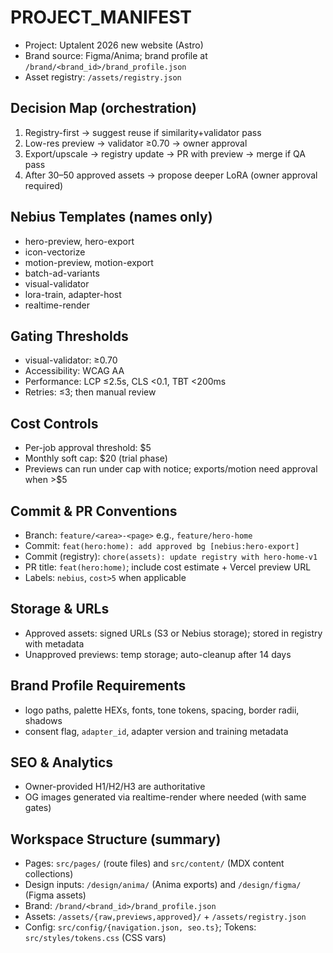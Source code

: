 # PROJECT_MANIFEST

- Project: Uptalent 2026 new website (Astro)
- Brand source: Figma/Anima; brand profile at `/brand/<brand_id>/brand_profile.json`
- Asset registry: `/assets/registry.json`

## Decision Map (orchestration)
1) Registry-first → suggest reuse if similarity+validator pass
2) Low-res preview → validator ≥0.70 → owner approval
3) Export/upscale → registry update → PR with preview → merge if QA pass
4) After 30–50 approved assets → propose deeper LoRA (owner approval required)

## Nebius Templates (names only)
- hero-preview, hero-export
- icon-vectorize
- motion-preview, motion-export
- batch-ad-variants
- visual-validator
- lora-train, adapter-host
- realtime-render

## Gating Thresholds
- visual-validator: ≥0.70
- Accessibility: WCAG AA
- Performance: LCP ≤2.5s, CLS <0.1, TBT <200ms
- Retries: ≤3; then manual review

## Cost Controls
- Per-job approval threshold: $5
- Monthly soft cap: $20 (trial phase)
- Previews can run under cap with notice; exports/motion need approval when >$5

## Commit & PR Conventions
- Branch: `feature/<area>-<page>` e.g., `feature/hero-home`
- Commit: `feat(hero:home): add approved bg [nebius:hero-export]`
- Commit (registry): `chore(assets): update registry with hero-home-v1`
- PR title: `feat(hero:home)`; include cost estimate + Vercel preview URL
- Labels: `nebius`, `cost>5` when applicable

## Storage & URLs
- Approved assets: signed URLs (S3 or Nebius storage); stored in registry with metadata
- Unapproved previews: temp storage; auto-cleanup after 14 days

## Brand Profile Requirements
- logo paths, palette HEXs, fonts, tone tokens, spacing, border radii, shadows
- consent flag, `adapter_id`, adapter version and training metadata

## SEO & Analytics
- Owner-provided H1/H2/H3 are authoritative
- OG images generated via realtime-render where needed (with same gates)

## Workspace Structure (summary)
- Pages: `src/pages/` (route files) and `src/content/` (MDX content collections)
- Design inputs: `/design/anima/` (Anima exports) and `/design/figma/` (Figma assets)
- Brand: `/brand/<brand_id>/brand_profile.json`
- Assets: `/assets/{raw,previews,approved}/` + `/assets/registry.json`
- Config: `src/config/{navigation.json, seo.ts}`; Tokens: `src/styles/tokens.css` (CSS vars)

